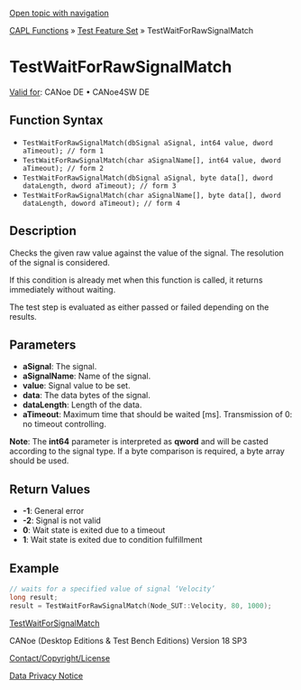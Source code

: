 [Open topic with navigation](../../../../../CANoeDEFamily.htm#Topics/CAPLFunctions/Test/Functions/CAPLfunctionTestWaitForRawSignalMatch.md)

[CAPL Functions](../../CAPLfunctions.md) » [Test Feature Set](../CAPLfunctionsTFSOverview.md) » TestWaitForRawSignalMatch

# TestWaitForRawSignalMatch

[Valid for](../../../Shared/FeatureAvailability.md):  CANoe DE • CANoe4SW DE

## Function Syntax

- `TestWaitForRawSignalMatch(dbSignal aSignal, int64 value, dword aTimeout); // form 1`
- `TestWaitForRawSignalMatch(char aSignalName[], int64 value, dword aTimeout); // form 2`
- `TestWaitForRawSignalMatch(dbSignal aSignal, byte data[], dword dataLength, dword aTimeout); // form 3`
- `TestWaitForRawSignalMatch(char aSignalName[], byte data[], dword dataLength, doword aTimeout); // form 4`

## Description

Checks the given raw value against the value of the signal. The resolution of the signal is considered.

If this condition is already met when this function is called, it returns immediately without waiting.

The test step is evaluated as either passed or failed depending on the results.

## Parameters

- **aSignal**: The signal.
- **aSignalName**: Name of the signal.
- **value**: Signal value to be set.
- **data**: The data bytes of the signal.
- **dataLength**: Length of the data.
- **aTimeout**: Maximum time that should be waited [ms]. Transmission of 0: no timeout controlling.

**Note**: The **int64** parameter is interpreted as **qword** and will be casted according to the signal type. If a byte comparison is required, a byte array should be used.

## Return Values

- **-1**: General error
- **-2**: Signal is not valid
- **0**: Wait state is exited due to a timeout
- **1**: Wait state is exited due to condition fulfillment

## Example

```c
// waits for a specified value of signal ‘Velocity’
long result;
result = TestWaitForRawSignalMatch(Node_SUT::Velocity, 80, 1000);
```

[TestWaitForSignalMatch](CAPLfunctionTestWaitForSignalMatch.md)

CANoe (Desktop Editions & Test Bench Editions) Version 18 SP3

[Contact/Copyright/License](../../../Shared/ContactCopyrightLicense.md)

[Data Privacy Notice](https://www.vector.com/int/en/company/get-info/privacy-policy/)
